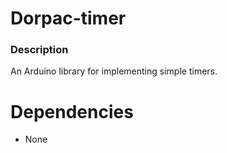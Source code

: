 # Dorpac-timer

### Description

An Arduino library for implementing simple timers.

# Dependencies
 * None
